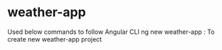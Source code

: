 # weather-app

Used below commands to follow Angular CLI
ng new weather-app : To create new weather-app project
